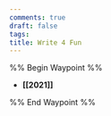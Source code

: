 ```yaml
---
comments: true
draft: false
tags:
title: Write 4 Fun
---
```

%% Begin Waypoint %%
- **[[2021]]**

%% End Waypoint %%
